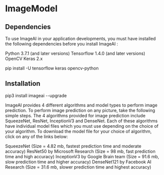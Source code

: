 # ImageModel
## Dependencies
To use ImageAI in your application developments, you must have installed the following dependencies before you install ImageAI :

Python 3.7.1 (and later versions)
Tensorflow 1.4.0 (and later versions)
OpenCV
Keras 2.x

pip install -U tensorflow keras opencv-python

## Installation

pip3 install imageai --upgrade

ImageAI provides 4 different algorithms and model types to perform image prediction. To perform image prediction on any picture, take the following simple steps. The 4 algorithms provided for image prediction include SqueezeNet, ResNet, InceptionV3 and DenseNet. Each of these algorithms have individual model files which you must use depending on the choice of your algorithm. To download the model file for your choice of algorithm, click on any of the links below:

SqueezeNet (Size = 4.82 mb, fastest prediction time and moderate accuracy)
ResNet50 by Microsoft Research (Size = 98 mb, fast prediction time and high accuracy)
InceptionV3 by Google Brain team (Size = 91.6 mb, slow prediction time and higher accuracy)
DenseNet121 by Facebook AI Research (Size = 31.6 mb, slower prediction time and highest accuracy)
